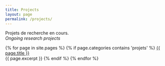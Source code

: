 ```yaml
---
title: Projects
layout: page
permalink: /projects/
---
```


Projets de recherche en cours.
<br><i>Ongoing research projects</i>

{% for page in site.pages %}
  {% if page.categories contains 'projets' %}
  <a href="{{ page.url | relative_url }}">{{ page.title }}</a>
  <br>{{ page.excerpt }}
  {% endif %}
{% endfor %}
